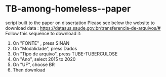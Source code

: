 # TB-among-homeless--paper
script built to the paper on dissertation
Please see below the website to download data :
https://datasus.saude.gov.br/transferencia-de-arquivos/#
Follow this sequence to download it:
1) On "FONTE" , press SINAN
2) On "Modalidade", press Dados
3) On "Tipo de arquivo", press TUBE-TUBERCULOSE
4) On "Ano", select 2015 to 2020
5) On "UF", choose BR
6) Then download
